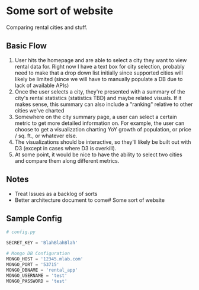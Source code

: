 # Some sort of website
Comparing rental cities and stuff.

## Basic Flow 
1. User hits the homepage and are able to select a city they want to view rental data for. Right now I have a text box for city selection, probably need to make that a drop down list initially since supported cities will likely be limited (since we will have to manually populate a DB due to lack of available APIs)
2. Once the user selects a city, they're presented with a summary of the city's rental statistics (statistics TBD) and maybe related visuals. If it makes sense, this summary can also include a "ranking" relative to other cities we've charted
3. Somewhere on the city summary page, a user can select a certain metric to get more detailed information on. For example, the user can choose to get a visualization charting YoY growth of population, or price / sq. ft., or whatever else. 
4. The visualizations should be interactive, so they'll likely be built out with D3 (except in cases where D3 is overkill). 
5. At some point, it would be nice to have the ability to select two cities and compare them along different metrics. 

## Notes
* Treat Issues as a backlog of sorts
* Better architecture document to come# Some sort of website

## Sample Config

```python
# config.py

SECRET_KEY = 'BlahBlahBlah'

# Mongo DB Configuration
MONGO_HOST = '12345.mlab.com'
MONGO_PORT = '53715'
MONGO_DBNAME = 'rental_app'
MONGO_USERNAME = 'test'
MONGO_PASSWORD = 'test'
```
